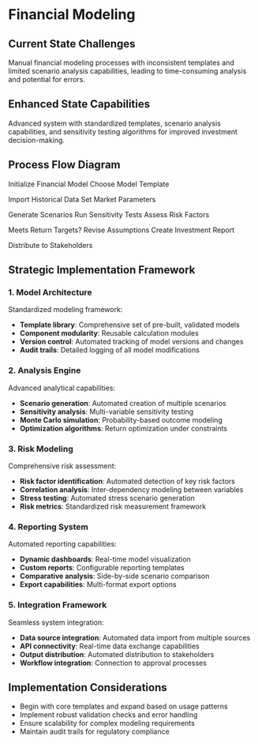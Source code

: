 # Financial Modeling

## Current State Challenges

Manual financial modeling processes with inconsistent templates and limited scenario analysis capabilities, leading to time-consuming analysis and potential for errors.

## Enhanced State Capabilities

Advanced system with standardized templates, scenario analysis capabilities, and sensitivity testing algorithms for improved investment decision-making.

## Process Flow Diagram

<FlowChart :width="900" :height="700">
  <!-- Initial Phase -->
  <FlowNode x="400" y="50" type="primary" highlight>Initialize Financial Model</FlowNode>
  <FlowNode x="400" y="150" type="secondary">Choose Model Template</FlowNode>
  
  <!-- Input Phase -->
  <FlowNode x="200" y="250" type="accent">Import Historical Data</FlowNode>
  <FlowNode x="600" y="250" type="accent">Set Market Parameters</FlowNode>
  
  <!-- Analysis Phase -->
  <FlowNode x="200" y="350" type="secondary">Generate Scenarios</FlowNode>
  <FlowNode x="400" y="350" type="secondary">Run Sensitivity Tests</FlowNode>
  <FlowNode x="600" y="350" type="secondary">Assess Risk Factors</FlowNode>
  
  <!-- Validation Phase -->
  <FlowNode x="400" y="450" type="accent">Meets Return Targets?</FlowNode>
  <FlowNode x="200" y="550" type="secondary">Revise Assumptions</FlowNode>
  <FlowNode x="600" y="550" type="secondary">Create Investment Report</FlowNode>
  
  <!-- Output Phase -->
  <FlowNode x="400" y="650" type="primary">Distribute to Stakeholders</FlowNode>
  
  <!-- Connectors -->
  <FlowConnector :from="{ x: 400, y: 100 }" :to="{ x: 400, y: 150 }" markerId="arrowhead" />
  <FlowConnector :from="{ x: 400, y: 200 }" :to="{ x: 200, y: 250 }" markerId="arrowhead" />
  <FlowConnector :from="{ x: 400, y: 200 }" :to="{ x: 600, y: 250 }" markerId="arrowhead" />
  <FlowConnector :from="{ x: 200, y: 300 }" :to="{ x: 200, y: 350 }" markerId="arrowhead" />
  <FlowConnector :from="{ x: 600, y: 300 }" :to="{ x: 600, y: 350 }" markerId="arrowhead" />
  <FlowConnector :from="{ x: 200, y: 400 }" :to="{ x: 400, y: 350 }" markerId="arrowhead" />
  <FlowConnector :from="{ x: 600, y: 400 }" :to="{ x: 400, y: 350 }" markerId="arrowhead" />
  <FlowConnector :from="{ x: 400, y: 400 }" :to="{ x: 400, y: 450 }" markerId="arrowhead" />
  <FlowConnector :from="{ x: 400, y: 500 }" :to="{ x: 200, y: 550 }" markerId="arrowhead" />
  <FlowConnector :from="{ x: 400, y: 500 }" :to="{ x: 600, y: 550 }" markerId="arrowhead" />
  <FlowConnector :from="{ x: 200, y: 600 }" :to="{ x: 400, y: 650 }" markerId="arrowhead" />
  <FlowConnector :from="{ x: 600, y: 600 }" :to="{ x: 400, y: 650 }" markerId="arrowhead" />
</FlowChart>

## Strategic Implementation Framework

### 1. Model Architecture

Standardized modeling framework:

- **Template library**: Comprehensive set of pre-built, validated models
- **Component modularity**: Reusable calculation modules
- **Version control**: Automated tracking of model versions and changes
- **Audit trails**: Detailed logging of all model modifications

### 2. Analysis Engine

Advanced analytical capabilities:

- **Scenario generation**: Automated creation of multiple scenarios
- **Sensitivity analysis**: Multi-variable sensitivity testing
- **Monte Carlo simulation**: Probability-based outcome modeling
- **Optimization algorithms**: Return optimization under constraints

### 3. Risk Modeling

Comprehensive risk assessment:

- **Risk factor identification**: Automated detection of key risk factors
- **Correlation analysis**: Inter-dependency modeling between variables
- **Stress testing**: Automated stress scenario generation
- **Risk metrics**: Standardized risk measurement framework

### 4. Reporting System

Automated reporting capabilities:

- **Dynamic dashboards**: Real-time model visualization
- **Custom reports**: Configurable reporting templates
- **Comparative analysis**: Side-by-side scenario comparison
- **Export capabilities**: Multi-format export options

### 5. Integration Framework

Seamless system integration:

- **Data source integration**: Automated data import from multiple sources
- **API connectivity**: Real-time data exchange capabilities
- **Output distribution**: Automated distribution to stakeholders
- **Workflow integration**: Connection to approval processes

## Implementation Considerations

- Begin with core templates and expand based on usage patterns
- Implement robust validation checks and error handling
- Ensure scalability for complex modeling requirements
- Maintain audit trails for regulatory compliance